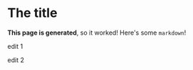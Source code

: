 # The title

**This page is generated**, so it worked! Here's some `markdown`!

edit 1

edit 2


[`bool`]: https://bazel.build/rules/lib/bool
[`list`]: https://bazel.build/rules/lib/list
[`str`]: https://bazel.build/rules/lib/string
